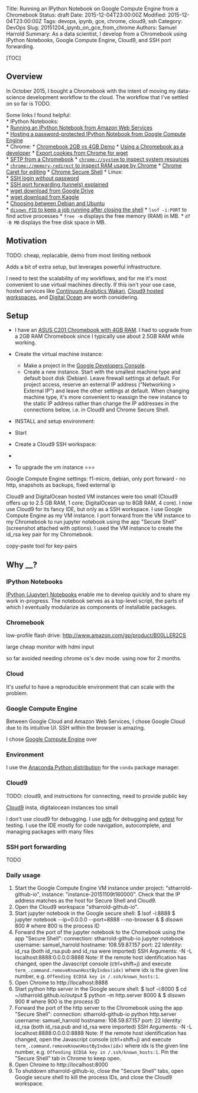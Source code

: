 Title: Running an IPython Notebook on Google Compute Engine from a Chromebook
Status: draft
Date: 2015-12-04T23:00:00Z
Modified: 2015-12-04T23:00:00Z
Tags: devops, ipynb, gce, chrome, cloud9, ssh
Category: DevOps
Slug: 20151204_ipynb_on_gce_from_chrome
Authors: Samuel Harrold
Summary: As a data scientist, I develop from a Chromebook using IPython Notebooks, Google Compute Engine, Cloud9, and SSH port forwarding.

[TOC]

## Overview

In October 2015, I bought a Chromebook with the intent of moving my data-science development workflow to the cloud. The workflow that I've settled on so far is TODO.   

Some links I found helpful:  
    * IPython Notebooks:  
        * [Running an IPython Notebook from Amazon Web Services](https://gist.github.com/iamatypeofwalrus/5183133)  
        * [Hosting a password-protected IPython Notebook from Google Compute Engine](https://gist.github.com/samklr/07bee2868a6ed72a8ec4)  
    * Chrome:
        * [Chromebook 2GB vs 4GB Demo](https://www.youtube.com/watch?v=y1dAnXkednM)
        * [Using a Chromebook as a developer](http://jjg.svbtle.com/)
        * [Export cookies from Chrome for wget](https://chrome.google.com/webstore/detail/cookiestxt/njabckikapfpffapmjgojcnbfjonfjfg)  
        * [SFTP from a Chromebook](https://chrome.google.com/webstore/detail/sftp-file-system/gbheifiifcfekkamhepkeogobihicgmn)
        * [`chrome://system` to inspect system resources](chrome://system)
        * [`chrome://memory-redirect` to inspect RAM usage by Chrome](chrome://memory-redirect)
        * [Chrome Caret for editing](https://chrome.google.com/webstore/detail/caret/fljalecfjciodhpcledpamjachpmelml)
        * [Chrome Secure Shell](https://chrome.google.com/webstore/detail/secure-shell/pnhechapfaindjhompbnflcldabbghjo)
    * Linux:  
        * [SSH login without password](http://www.linuxproblem.org/art_9.html)  
        * [SSH port forwarding (tunnels) explained](http://blog.trackets.com/2014/05/17/ssh-tunnel-local-and-remote-port-forwarding-explained-with-examples.html)  
        * [wget download from Google Drive](http://unix.stackexchange.com/questions/136371/how-to-download-a-folder-from-google-drive-using-terminal)  
        * [wget download from Kaggle](https://www.kaggle.com/forums/f/15/kaggle-forum/t/6604/downloading-data-via-command-line)  
        * [Choosing between Debian and Ubuntu](http://www.datamation.com/open-source/debian-vs-ubuntu-which-is-best-for-you-1.html)  
        * [`disown PID` to keep a job running after closing the shell](http://www.cyberciti.biz/faq/unix-linux-disown-command-examples-usage-syntax/)
        * `lsof -i:PORT` to find active processes
        * `free -m` displays the free memory (RAM) in MB.
        * `df -B MB` displays the free disk space in MB.
        

## Motivation

TODO: cheap, replacable, demo from most limiting netbook

Adds a bit of extra setup, but leverages powerful infrastructure.

I need to test the scalability of my workflows, and for me it's most convenient to use virtual machines directly. If this isn't your use case, hosted services like [Continuum Analytics Wakari](https://wakari.io/), [Cloud9 hosted workspaces](https://c9.io/?redirect=0), and [Digital Ocean](https://www.digitalocean.com/) are worth considering.

## Setup

* I have an [ASUS C201 Chromebook with 4GB RAM](http://www.amazon.com/gp/product/B00VUV0MG0). I had to upgrade from a 2GB RAM Chromebook since I typically use about 2.5GB RAM while working.
* Create the virtual machine instance:
    * Make a project in the [Google Developers Console](https://console.developers.google.com).
    * Create a new instance. Start with the smallest machine type and default boot disk (Debian). Leave firewall settings at default. For project access, reserve an external IP address ("Networking > External IP") and leave the other settings at default. When changing machine type, it's more convenient to reassign the new instance to the static IP address rather than change the IP addresses in the connections below, i.e. in Cloud9 and Chrome Secure Shell.
* INSTALL and setup environment:
* Start
* Create a Cloud9 SSH workspace:
* 

* To upgrade the vm instance
===

Google Compute Engine settings: f1-micro, debian, only port forward - no http, snapshots as backups, fixed external ip

Cloud9 and DigitalOcean hosted VM instances were too small (Cloud9 offers up to 2.5 GB RAM, 1 core; DigitalOcean up to 8GB RAM, 4 core). I now use Cloud9 for its fancy IDE, but only as a SSH workspace. I use Google Compute Engine as my VM instance. I port forward from the VM instance to my Chromebook to run jupyter notebook using the app "Secure Shell" (screenshot attached with options). I used the VM instance to create the id_rsa key pair for my Chromebook.

copy-paste tool for key-pairs

## Why __?

### IPython Notebooks

[IPython (Jupyter) Notebooks](http://ipython.org/notebook.html) enable me to
develop quickly and to share my work in-progress. The notebook serves as a top-level script, the parts of which I eventually modularize as components of installable packages.

### Chromebook

low-profile flash drive: http://www.amazon.com/gp/product/B00LLER2CS

large cheap monitor with hdmi input

so far avoided needing chrome os's dev mode. using now for 2 months.

### Cloud

It's useful to have a reproducible environment that can scale with the problem.

### Google Compute Engine

Between Google Cloud and Amazon Web Services, I chose Google Cloud due to its intuitive UI. SSH within the browser is amazing.

I chose [Google Compute Engine](https://cloud.google.com/compute/) over 



### Environment

I use the [Anaconda Python distribution](https://www.continuum.io/downloads) for the `conda` package manager.

### Cloud9

TODO: cloud9, and instructions for connecting, need to provide public key

[Cloud9](https://c9.io/?redirect=0) insta, digitalocean instances too small

I don't use cloud9 for debugging. I use [pdb](https://docs.python.org/3.5/library/pdb.html) for debugging and [pytest](http://pytest.org/latest/) for testing. I use the IDE mostly for code navigation, autocomplete, and managing packages with many files


### SSH port forwarding

TODO

### Daily usage

1. Start the Google Compute Engine VM instance under
project: "stharrold-github-io", instance: "instance-20151109t160000".
Check that the IP address matches as the host for Secure Shell and Cloud9.
2. Open the Cloud9 workspace "stharrold-github-io".
3. Start jupyter notebook in the Google secure shell:
$ lsof -i:8888
$ jupyter notebook --ip=0.0.0.0 --port=8888 --no-browser &
$ disown 800 # where 800 is the process ID
4. Forward the port of the jupyter notebook to the Chomebook using the app "Secure Shell":
connection: stharrold-github-io jupyter notebook
username: samuel_harrold
hostname: 108.59.87.157
port: 22
Identity: id_rsa (both id_rsa.pub and id_rsa were imported)
SSH Arguments: -N -L localhost:8888:0.0.0.0:8888
Note: If the remote host identification has changed, open the Javascript console
(ctrl+shift+j) and execute `term_.command.removeKnownHostByIndex(idx)` where idx
is the given line number, e.g. `Offending ECDSA key in /.ssh/known_hosts:1`.
5. Open Chrome to http://localhost:8888
6. Start python http server in the Google secure shell:
$ lsof -i:8000
$ cd ~/stharrold.github.io/output
$ python -m http.server 8000 &
$ disown 900 # where 900 is the process ID
7. Forward the port of the http server to the Chromebook using the app "Secure Shell":
connection: stharrold-github-io python http.server
username: samuel_harrold
hostname: 108.59.87.157
port: 22
Identity: id_rsa (both id_rsa.pub and id_rsa were imported)
SSH Arguments: -N -L localhost:8888:0.0.0.0:8888
Note: If the remote host identification has changed, open the Javascript console
(ctrl+shift+j) and execute `term_.command.removeKnownHostByIndex(idx)` where idx
is the given line number, e.g. `Offending ECDSA key in /.ssh/known_hosts:1`.
Pin the "Secure Shell" tab in Chrome to keep open.
8. Open Chrome to http://localhost:8000
9. To shutdown stharrold-github-io, close the "Secure Shell" tabs, open Google secure shell to kill the process IDs, and close the Cloud9 workspace.